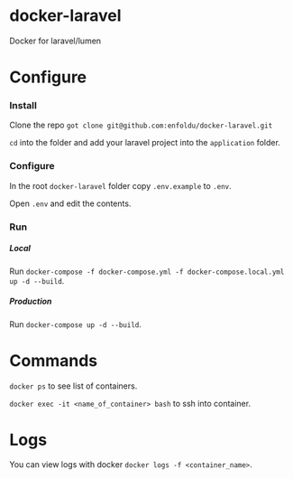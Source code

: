 # docker-laravel
Docker for laravel/lumen

# Configure

### Install

Clone the repo `got clone git@github.com:enfoldu/docker-laravel.git`

`cd` into the folder and add your laravel project into the `application` folder.

### Configure

In the root `docker-laravel` folder copy `.env.example` to `.env`.

Open `.env` and edit the contents.

### Run

##### Local

Run `docker-compose -f docker-compose.yml -f docker-compose.local.yml up -d --build`.

##### Production

Run `docker-compose up -d --build`.

# Commands

`docker ps` to see list of containers.

`docker exec -it <name_of_container> bash` to ssh into container.

# Logs

You can view logs with docker `docker logs -f <container_name>`.





